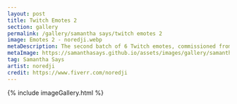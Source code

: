 ```yaml
---
layout: post
title: Twitch Emotes 2
section: gallery
permalink: /gallery/samantha says/twitch emotes 2
image: Emotes 2 - noredji.webp
metaDescription: The second batch of 6 Twitch emotes, commissioned from noredji.
metaImage: https://samanthasays.github.io/assets/images/gallery/samantha says/Emotes 2 - noredji.webp
tag: Samantha Says
artist: noredji
credit: https://www.fiverr.com/noredji
---
```

{% include imageGallery.html %}
